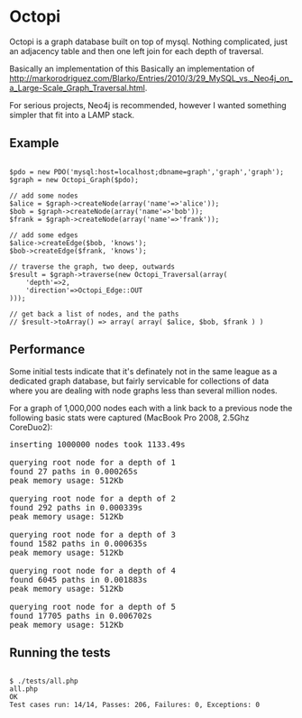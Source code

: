 Octopi
==========

Octopi is a graph database built on top of mysql. Nothing complicated, just an adjacency table and then
one left join for each depth of traversal.

Basically an implementation of this Basically an implementation of http://markorodriguez.com/Blarko/Entries/2010/3/29_MySQL_vs._Neo4j_on_a_Large-Scale_Graph_Traversal.html.

For serious projects, Neo4j is recommended, however I wanted something simpler that fit into a LAMP stack.

Example
-------

<pre><code>
$pdo = new PDO('mysql:host=localhost;dbname=graph','graph','graph');
$graph = new Octopi_Graph($pdo);

// add some nodes
$alice = $graph->createNode(array('name'=>'alice'));
$bob = $graph->createNode(array('name'=>'bob'));
$frank = $graph->createNode(array('name'=>'frank'));

// add some edges
$alice->createEdge($bob, 'knows');
$bob->createEdge($frank, 'knows');

// traverse the graph, two deep, outwards
$result = $graph->traverse(new Octopi_Traversal(array(
	'depth'=>2,
	'direction'=>Octopi_Edge::OUT
)));

// get back a list of nodes, and the paths
// $result->toArray() => array( array( $alice, $bob, $frank ) )
</code></pre>

Performance
-----------

Some initial tests indicate that it's definately not in the same league as a dedicated
graph database, but fairly servicable for collections of data where you are dealing with
node graphs less than several million nodes.

For a graph of 1,000,000 nodes each with a link back to a previous node
the following basic stats were captured (MacBook Pro 2008, 2.5Ghz CoreDuo2):

<pre>
inserting 1000000 nodes took 1133.49s

querying root node for a depth of 1
found 27 paths in 0.000265s
peak memory usage: 512Kb

querying root node for a depth of 2
found 292 paths in 0.000339s
peak memory usage: 512Kb

querying root node for a depth of 3
found 1582 paths in 0.000635s
peak memory usage: 512Kb

querying root node for a depth of 4
found 6045 paths in 0.001883s
peak memory usage: 512Kb

querying root node for a depth of 5
found 17705 paths in 0.006702s
peak memory usage: 512Kb
</pre>

Running the tests
-----------------

<pre><code>
$ ./tests/all.php
all.php
OK
Test cases run: 14/14, Passes: 206, Failures: 0, Exceptions: 0
</code></pre>

